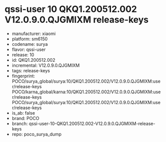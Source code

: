 # qssi-user 10 QKQ1.200512.002 V12.0.9.0.QJGMIXM release-keys
- manufacturer: xiaomi
- platform: sm6150
- codename: surya
- flavor: qssi-user
- release: 10
- id: QKQ1.200512.002
- incremental: V12.0.9.0.QJGMIXM
- tags: release-keys
- fingerprint: POCO/surya_global/surya:10/QKQ1.200512.002/V12.0.9.0.QJGMIXM:user/release-keys
POCO/karna_global/karna:10/QKQ1.200512.002/V12.0.9.0.QJGMIXM:user/release-keys
POCO/surya_global/surya:10/QKQ1.200512.002/V12.0.9.0.QJGMIXM:user/release-keys
- is_ab: false
- brand: POCO
- branch: qssi-user-10-QKQ1.200512.002-V12.0.9.0.QJGMIXM-release-keys
- repo: poco_surya_dump
